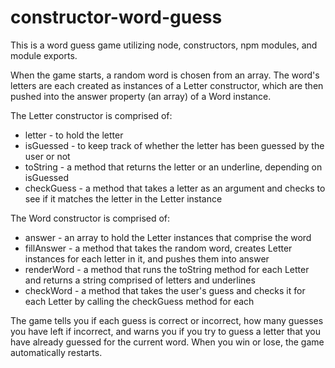 # constructor-word-guess

This is a word guess game utilizing node, constructors, npm modules, and module exports.

When the game starts, a random word is chosen from an array. The word's letters are each created as instances of
a Letter constructor, which are then pushed into the answer property (an array) of a Word instance.

The Letter constructor is comprised of:
  - letter - to hold the letter
  - isGuessed - to keep track of whether the letter has been guessed by the user or not
  - toString - a method that returns the letter or an underline, depending on isGuessed
  - checkGuess - a method that takes a letter as an argument and checks to see if it matches the letter in the Letter instance

The Word constructor is comprised of:
  - answer - an array to hold the Letter instances that comprise the word
  - fillAnswer - a method that takes the random word, creates Letter instances for each letter in it, and pushes them into answer
  - renderWord - a method that runs the toString method for each Letter and returns a string comprised of letters and underlines
  - checkWord - a method that takes the user's guess and checks it for each Letter by calling the checkGuess method for each

The game tells you if each guess is correct or incorrect, how many guesses you have left if incorrect, and warns you if you try to
guess a letter that you have already guessed for the current word. When you win or lose, the game automatically restarts.
